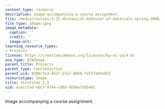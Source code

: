 ```yaml
---
content_type: resource
description: Image accompanying a course assignment.
file: /media/courses/3-22-mechanical-behavior-of-materials-spring-2008/ececcfadebc79744c96d6b56ef505401_thinfilms_2_2.jpg
file_type: image/jpeg
image_metadata:
  caption: ''
  credit: ''
  image-alt: ''
learning_resource_types:
- Projects
license: https://creativecommons.org/licenses/by-nc-sa/4.0/
ocw_type: OCWImage
parent_title: Projects
parent_type: CourseSection
parent_uid: 8388cfe3-4b2f-b7e7-0060-faf27a65e652
resourcetype: Image
title: thinfilms_2_2
uid: ececcfad-ebc7-9744-c96d-6b56ef505401
---
```

Image accompanying a course assignment.